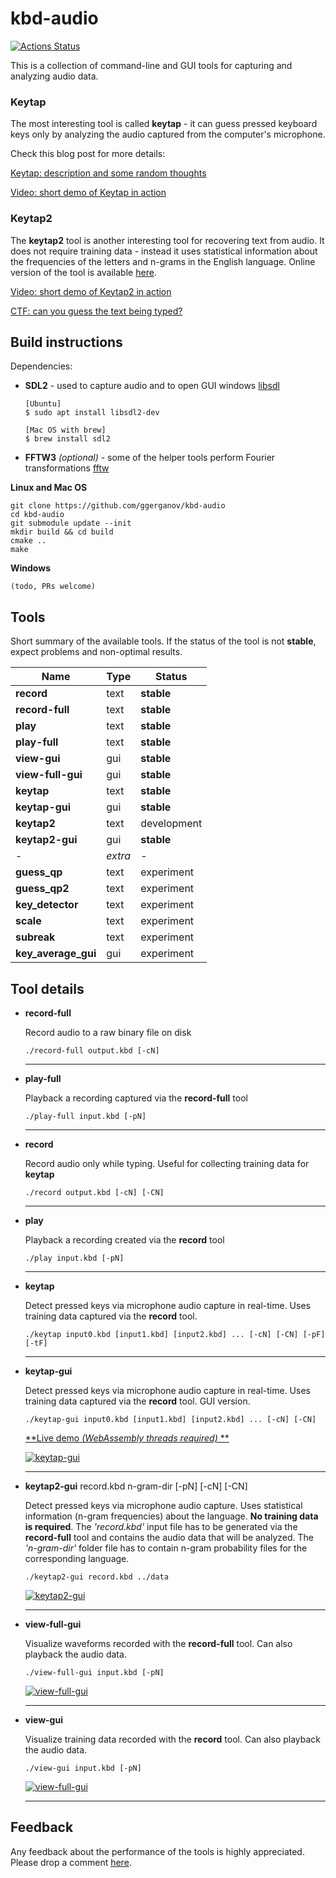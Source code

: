 kbd-audio
=====
[![Actions Status](https://github.com/ggerganov/kbd-audio/workflows/CI/badge.svg)](https://github.com/ggerganov/kbd-audio/actions)

This is a collection of command-line and GUI tools for capturing and analyzing audio data.

### Keytap

The most interesting tool is called **keytap** - it can guess pressed keyboard keys only by analyzing the audio captured from the computer's microphone.

Check this blog post for more details:

[Keytap: description and some random thoughts](https://ggerganov.github.io/jekyll/update/2018/11/30/keytap-description-and-thoughts.html)

[Video: short demo of Keytap in action](https://www.youtube.com/watch?v=2OjzI9m7W10)

### Keytap2

The **keytap2** tool is another interesting tool for recovering text from audio. It does not require training data - instead it uses statistical information about the frequencies of the letters and n-grams in the English language.
Online version of the tool is available [here](https://keytap2.ggerganov.com).

[Video: short demo of Keytap2 in action](https://www.youtube.com/watch?v=jNtw17S6SR0)

[CTF: can you guess the text being typed?](https://ggerganov.github.io/keytap-challenge/)

## Build instructions

Dependencies:

 - **SDL2** - used to capture audio and to open GUI windows [libsdl](https://www.libsdl.org)

       [Ubuntu]
       $ sudo apt install libsdl2-dev

       [Mac OS with brew]
       $ brew install sdl2

 - **FFTW3** *(optional)* - some of the helper tools perform Fourier transformations [fftw](http://www.fftw.org)

**Linux and Mac OS**

    git clone https://github.com/ggerganov/kbd-audio
    cd kbd-audio
    git submodule update --init
    mkdir build && cd build
    cmake ..
    make

**Windows**

    (todo, PRs welcome)

## Tools

Short summary of the available tools. If the status of the tool is not **stable**, expect problems and non-optimal results.

| Name                | Type    | Status      |
| ---                 | ---     | ---         |
| **record**          | text    | **stable**  |
| **record-full**     | text    | **stable**  |
| **play**            | text    | **stable**  |
| **play-full**       | text    | **stable**  |
| **view-gui**        | gui     | **stable**  |
| **view-full-gui**   | gui     | **stable**  |
| **keytap**          | text    | **stable**  |
| **keytap-gui**      | gui     | **stable**  |
| **keytap2**         | text    | development |
| **keytap2-gui**     | gui     | **stable** |
| -                   | *extra* | -           |
| **guess_qp**        | text    | experiment  |
| **guess_qp2**       | text    | experiment  |
| **key_detector**    | text    | experiment  |
| **scale**           | text    | experiment  |
| **subreak**         | text    | experiment  |
| **key_average_gui** | gui     | experiment  |

## Tool details

* **record-full**

  Record audio to a raw binary file on disk

      ./record-full output.kbd [-cN]

  ---

* **play-full**

  Playback a recording captured via the **record-full** tool

      ./play-full input.kbd [-pN]

  ---

* **record**

  Record audio only while typing. Useful for collecting training data for **keytap**

      ./record output.kbd [-cN] [-CN]

  ---

* **play**

  Playback a recording created via the **record** tool

      ./play input.kbd [-pN]

  ---

* **keytap**

  Detect pressed keys via microphone audio capture in real-time. Uses training data captured via the **record** tool.

      ./keytap input0.kbd [input1.kbd] [input2.kbd] ... [-cN] [-CN] [-pF] [-tF]

  ---

* **keytap-gui**

  Detect pressed keys via microphone audio capture in real-time. Uses training data captured via the **record** tool. GUI version.

      ./keytap-gui input0.kbd [input1.kbd] [input2.kbd] ... [-cN] [-CN]

  [**Live demo *(WebAssembly threads required)* **](https://ggerganov.github.io/keytap)

  <a href="https://i.imgur.com/mnRvT1X.gif" target="_blank">![keytap-gui](https://i.imgur.com/FXa60Pr.gif)</a>

  ---

* **keytap2-gui** record.kbd n-gram-dir [-pN] [-cN] [-CN]

  Detect pressed keys via microphone audio capture. Uses statistical information (n-gram frequencies) about the language. **No training data is required**. The *'record.kbd'* input file has to be generated via the **record-full** tool and contains the audio data that will be analyzed. The *'n-gram-dir'* folder file has to contain n-gram probability files for the corresponding language.

      ./keytap2-gui record.kbd ../data

  <a href="https://i.imgur.com/nPlLEDN.jpg" target="_blank">![keytap2-gui](https://i.imgur.com/nPlLEDN.jpg)</a>

  ---

* **view-full-gui**

  Visualize waveforms recorded with the **record-full** tool. Can also playback the audio data.

      ./view-full-gui input.kbd [-pN]

  <a href="https://i.imgur.com/scjTaXw.png" target="_blank">![view-full-gui](https://i.imgur.com/scjTaXw.png)</a>

  ---

* **view-gui**

  Visualize training data recorded with the **record** tool. Can also playback the audio data.

      ./view-gui input.kbd [-pN]

  <a href="https://i.imgur.com/2binGaZ.png" target="_blank">![view-full-gui](https://i.imgur.com/2binGaZ.png)</a>

  ---

## Feedback

Any feedback about the performance of the tools is highly appreciated. Please drop a comment [here](https://github.com/ggerganov/kbd-audio/issues/3).
